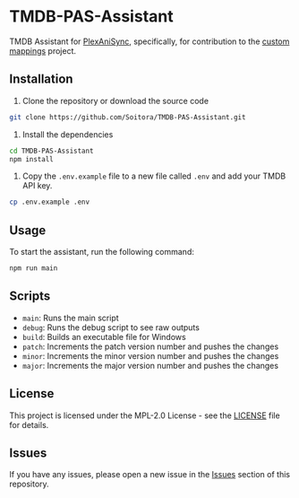 # TMDB-PAS-Assistant
TMDB Assistant for [PlexAniSync](https://github.com/RickDB/PlexAniSync/), specifically, for contribution to the [custom mappings](https://github.com/RickDB/PlexAniSync-Custom-Mappings) project.

## Installation
1. Clone the repository or download the source code
```bash
git clone https://github.com/Soitora/TMDB-PAS-Assistant.git
```
1. Install the dependencies
```bash
cd TMDB-PAS-Assistant
npm install
```

1. Copy the `.env.example` file to a new file called `.env` and add your TMDB API key.
```bash
cp .env.example .env
```

## Usage
To start the assistant, run the following command:
```bash
npm run main
```

## Scripts
- `main`: Runs the main script
- `debug`: Runs the debug script to see raw outputs
- `build`: Builds an executable file for Windows
- `patch`: Increments the patch version number and pushes the changes
- `minor`: Increments the minor version number and pushes the changes
- `major`: Increments the major version number and pushes the changes

## License
This project is licensed under the MPL-2.0 License - see the [LICENSE](./LICENSE) file for details.

## Issues
If you have any issues, please open a new issue in the [Issues](https://github.com/Soitora/TMDB-PAS-Assistant/issues) section of this repository.